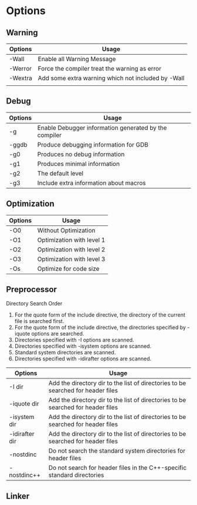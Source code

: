 

# Options

## Warning


| Options | Usage                                              |
| ------- | -------------------------------------------------- |
| -Wall   | Enable all Warning Message                         |
| -Werror | Force the compiler treat the warning as error      |
| -Wextra | Add some extra warning which not included by -Wall |
|         |                                                    |


## Debug

| Options | Usage                                                 |
| ------- | ----------------------------------------------------- |
| -g      | Enable Debugger information generated by the compiler |
| -ggdb   | Produce debugging information for GDB                 |
| -g0     | Produces no debug information                         |
| -g1     | Produces minimal information                          |
| -g2     | The default level                                     |
| -g3     | Include extra information about macros                |


## Optimization

| Options | Usage                     |
| ------- | ------------------------- |
| -O0     | Without Optimization      |
| -O1     | Optimization with level 1 |
| -O2     | Optimization with level 2 |
| -O3     | Optimization with level 3 |
| -Os     | Optimize for code size    |

## Preprocessor

Directory Search Order
1. For the quote form of the include directive, the directory of the current file is searched first.
2. For the quote form of the include directive, the directories specified by -iquote options are searched.
3. Directories specified with -I options are scanned.
4. Directories specified with -isystem options are scanned.
5. Standard system directories are scanned.
6. Directories specified with -idirafter options are scanned.

| Options        | Usage                                                                            |
| -------------- | -------------------------------------------------------------------------------- |
| -I dir         | Add the directory dir to the list of directories to be searched for header files |
| -iquote dir    | Add the directory dir to the list of directories to be searched for header files |
| -isystem dir   | Add the directory dir to the list of directories to be searched for header files |
| -idirafter dir | Add the directory dir to the list of directories to be searched for header files |
| -nostdinc      | Do not search the standard system directories for header files                   |
| -nostdinc++    | Do not search for header files in the C++-specific standard directories          |


## Linker
